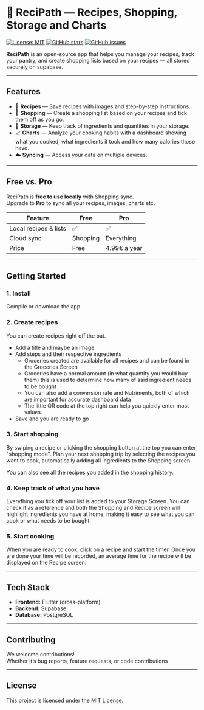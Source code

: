 # 🍳 ReciPath — Recipes, Shopping, Storage and Charts

[![License: MIT](https://img.shields.io/badge/License-MIT-yellow.svg)](LICENSE)
[![GitHub stars](https://img.shields.io/github/stars/Cunibon/recipath?style=social)](https://github.com/Cunibon/recipath/stargazers)
[![GitHub issues](https://img.shields.io/github/issues/Cunibon/recipath)](https://github.com/Cunibon/recipath/issues)

**ReciPath** is an open-source app that helps you manage your recipes, track your pantry, and create shopping lists based on your recipes — all stored securely on supabase.


---

## Features

- 📖 **Recipes** — Save recipes with images and step-by-step instructions.
- 🛒 **Shopping** — Create a shopping list based on your recipes and tick them off as you go.
- 🥫 **Storage** — Keep track of ingredients and quantities in your storage.
- 📈 **Charts** — Analyze your cooking habits with a dashboard showing what you cooked, what ingredients it took and how many calories those have.
- ☁️ **Syncing** — Access your data on multiple devices.

---

## Free vs. Pro

ReciPath is **free to use locally** with Shopping sync.  
Upgrade to **Pro** to sync all your recipes, images, charts etc.

| Feature | Free | Pro |
|---------|------|-----|
| Local recipes & lists | ✅ | ✅ |
| Cloud sync | Shopping | Everything |
| Price | Free | 4.99€ a year |

---

## Getting Started

### 1. Install
Compile or download the app

### 2. Create recipes
You can create recipes right off the bat. 
- Add a title and maybe an image
- Add steps and their respective ingredients
    - Groceries created are available for all recipes and can be found in the Groceries Screen
    - Groceries have a normal amount (in what quantity you would buy them) this is used to determine how many of said ingredient needs to be bought
    - You can also add a conversion rate and Nutriments, both of which are important for accurate dashboard data
    - The little QR code at the top right can help you quickly enter most values
- Save and you are ready to go

### 3. Start shopping
By swiping a recipe or clicking the shopping button at the top you can enter "shopping mode".
Plan your next shopping trip by selecting the recipes you want to cook, automatically adding all ingredients to the Shopping screen.

You can also see all the recipes you added in the shopping history.

### 4. Keep track of what you have
Everything you tick off your list is added to your Storage Screen.
You can check it as a reference and both the Shopping and Recipe screen will highlight ingredients you have at home, making it easy to see what you can cook or what needs to be bought.

### 5. Start cooking
When you are ready to cook, click on a recipe and start the timer.
Once you are done your time will be recorded, an average time for the recipe will be displayed on the Recipe screen.

---

## Tech Stack

- **Frontend:** Flutter (cross-platform)
- **Backend:** Supabase
- **Database:** PostgreSQL

---

## Contributing

We welcome contributions!  
Whether it’s bug reports, feature requests, or code contributions

---

## License

This project is licensed under the [MIT License](LICENSE).

